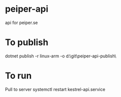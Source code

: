 # peiper-api
api for peiper.se

# To publish 
dotnet publish -r linux-arm -o d:\git\peiper-api-publish\

# To run
Pull to server
systemctl restart kestrel-api.service